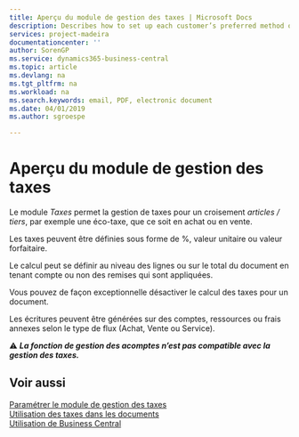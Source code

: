 ```yaml
---
title: Aperçu du module de gestion des taxes | Microsoft Docs
description: Describes how to set up each customer’s preferred method of sending sales documents, for example, email, PDF, electronic document, and so on.
services: project-madeira
documentationcenter: ''
author: SorenGP
ms.service: dynamics365-business-central
ms.topic: article
ms.devlang: na
ms.tgt_pltfrm: na
ms.workload: na
ms.search.keywords: email, PDF, electronic document
ms.date: 04/01/2019
ms.author: sgroespe

---
```

# Aperçu du module de gestion des taxes

Le module *Taxes* permet la gestion de taxes pour un croisement *articles / tiers*, par exemple une éco-taxe, que ce soit en achat ou en vente.

Les taxes peuvent être définies sous forme de %, valeur unitaire ou valeur forfaitaire.

Le calcul peut se définir au niveau des lignes ou sur le total du document en tenant compte ou non des remises qui sont appliquées.

Vous pouvez de façon exceptionnelle désactiver le calcul des taxes pour un document.

Les écritures peuvent être générées sur des comptes, ressources ou frais annexes selon le type de flux (Achat, Vente ou Service).

⚠ ***La fonction de gestion des acomptes n’est pas compatible avec la gestion des taxes.***

## Voir aussi

[Paramétrer le module de gestion des taxes](CAGTX-setup.md)     
[Utilisation des taxes dans les documents](CAGTX-tax-in-documents.md)   
[Utilisation de Business Central](https://docs.microsoft.com/fr-FR/dynamics365/business-central/ui-work-product)